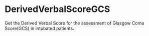 # DerivedVerbalScoreGCS
Get the Derived Verbal Score for the assessment of Glasgow Coma Score(GCS) in intubated patients.
